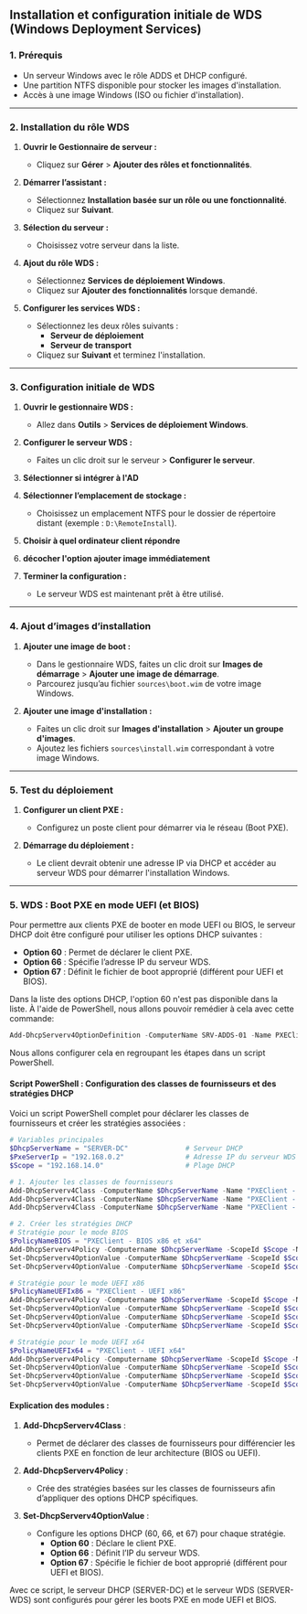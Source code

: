 ## Installation et configuration initiale de WDS (Windows Deployment Services)

### **1. Prérequis**
- Un serveur Windows avec le rôle ADDS et DHCP configuré.
- Une partition NTFS disponible pour stocker les images d'installation.
- Accès à une image Windows (ISO ou fichier d'installation).

---

### **2. Installation du rôle WDS**

1. **Ouvrir le Gestionnaire de serveur :**
   - Cliquez sur **Gérer** > **Ajouter des rôles et fonctionnalités**.

2. **Démarrer l’assistant :**
   - Sélectionnez **Installation basée sur un rôle ou une fonctionnalité**.
   - Cliquez sur **Suivant**.

3. **Sélection du serveur :**
   - Choisissez votre serveur dans la liste.

4. **Ajout du rôle WDS :**
   - Sélectionnez **Services de déploiement Windows**.
   - Cliquez sur **Ajouter des fonctionnalités** lorsque demandé.

5. **Configurer les services WDS :**
   - Sélectionnez les deux rôles suivants :
     - **Serveur de déploiement**
     - **Serveur de transport**
   - Cliquez sur **Suivant** et terminez l'installation.

---

### **3. Configuration initiale de WDS**

1. **Ouvrir le gestionnaire WDS :**
   - Allez dans **Outils** > **Services de déploiement Windows**.

2. **Configurer le serveur WDS :**
   - Faites un clic droit sur le serveur > **Configurer le serveur**.

3. **Sélectionner si intégrer à l'AD**

4. **Sélectionner l’emplacement de stockage :**
   - Choisissez un emplacement NTFS pour le dossier de répertoire distant (exemple : `D:\RemoteInstall`).

5. **Choisir à quel ordinateur client répondre**

6. **décocher l'option ajouter image immédiatement**

7. **Terminer la configuration :**
   - Le serveur WDS est maintenant prêt à être utilisé.

---

### **4. Ajout d’images d’installation**

1. **Ajouter une image de boot :**
   - Dans le gestionnaire WDS, faites un clic droit sur **Images de démarrage** > **Ajouter une image de démarrage**.
   - Parcourez jusqu’au fichier `sources\boot.wim` de votre image Windows.

2. **Ajouter une image d'installation :**
   - Faites un clic droit sur **Images d'installation** > **Ajouter un groupe d'images**.
   - Ajoutez les fichiers `sources\install.wim` correspondant à votre image Windows.

---

### **5. Test du déploiement**

1. **Configurer un client PXE :**
   - Configurez un poste client pour démarrer via le réseau (Boot PXE).

2. **Démarrage du déploiement :**
   - Le client devrait obtenir une adresse IP via DHCP et accéder au serveur WDS pour démarrer l'installation Windows.

---

### **5. WDS : Boot PXE en mode UEFI (et BIOS)**

Pour permettre aux clients PXE de booter en mode UEFI ou BIOS, le serveur DHCP doit être configuré pour utiliser les options DHCP suivantes :

- **Option 60** : Permet de déclarer le client PXE.
- **Option 66** : Spécifie l’adresse IP du serveur WDS.
- **Option 67** : Définit le fichier de boot approprié (différent pour UEFI et BIOS).

Dans la liste des options DHCP, l'option 60 n'est pas disponible dans la liste. À l'aide de PowerShell, nous allons pouvoir remédier à cela avec cette commande:
```powershell
Add-DhcpServerv4OptionDefinition -ComputerName SRV-ADDS-01 -Name PXEClient -Description "PXE Support" -OptionId 060 -Type String
```

Nous allons configurer cela en regroupant les étapes dans un script PowerShell.

#### **Script PowerShell : Configuration des classes de fournisseurs et des stratégies DHCP**

Voici un script PowerShell complet pour déclarer les classes de fournisseurs et créer les stratégies associées :

```powershell
# Variables principales
$DhcpServerName = "SERVER-DC"              # Serveur DHCP
$PxeServerIp = "192.168.0.2"               # Adresse IP du serveur WDS (SERVER-WDS)
$Scope = "192.168.14.0"                    # Plage DHCP

# 1. Ajouter les classes de fournisseurs
Add-DhcpServerv4Class -ComputerName $DhcpServerName -Name "PXEClient - UEFI x64" -Type Vendor -Data "PXEClient:Arch:00007" -Description "PXEClient:Arch:00007"
Add-DhcpServerv4Class -ComputerName $DhcpServerName -Name "PXEClient - UEFI x86" -Type Vendor -Data "PXEClient:Arch:00006" -Description "PXEClient:Arch:00006"
Add-DhcpServerv4Class -ComputerName $DhcpServerName -Name "PXEClient - BIOS x86 et x64" -Type Vendor -Data "PXEClient:Arch:00000" -Description "PXEClient:Arch:00000"

# 2. Créer les stratégies DHCP
# Stratégie pour le mode BIOS
$PolicyNameBIOS = "PXEClient - BIOS x86 et x64"
Add-DhcpServerv4Policy -Computername $DhcpServerName -ScopeId $Scope -Name $PolicyNameBIOS -Description "Options DHCP pour boot BIOS x86 et x64" -Condition Or -VendorClass EQ, "PXEClient - BIOS x86 et x64*"
Set-DhcpServerv4OptionValue -ComputerName $DhcpServerName -ScopeId $Scope -OptionId 066 -Value $PxeServerIp -PolicyName $PolicyNameBIOS
Set-DhcpServerv4OptionValue -ComputerName $DhcpServerName -ScopeId $Scope -OptionId 067 -Value boot\x64\wdsnbp.com -PolicyName $PolicyNameBIOS

# Stratégie pour le mode UEFI x86
$PolicyNameUEFIx86 = "PXEClient - UEFI x86"
Add-DhcpServerv4Policy -Computername $DhcpServerName -ScopeId $Scope -Name $PolicyNameUEFIx86 -Description "Options DHCP pour boot UEFI x86" -Condition Or -VendorClass EQ, "PXEClient - UEFI x86*"
Set-DhcpServerv4OptionValue -ComputerName $DhcpServerName -ScopeId $Scope -OptionId 060 -Value PXEClient -PolicyName $PolicyNameUEFIx86
Set-DhcpServerv4OptionValue -ComputerName $DhcpServerName -ScopeId $Scope -OptionId 066 -Value $PxeServerIp -PolicyName $PolicyNameUEFIx86
Set-DhcpServerv4OptionValue -ComputerName $DhcpServerName -ScopeId $Scope -OptionId 067 -Value boot\x86\wdsmgfw.efi -PolicyName $PolicyNameUEFIx86

# Stratégie pour le mode UEFI x64
$PolicyNameUEFIx64 = "PXEClient - UEFI x64"
Add-DhcpServerv4Policy -Computername $DhcpServerName -ScopeId $Scope -Name $PolicyNameUEFIx64 -Description "Options DHCP pour boot UEFI x64" -Condition Or -VendorClass EQ, "PXEClient - UEFI x64*"
Set-DhcpServerv4OptionValue -ComputerName $DhcpServerName -ScopeId $Scope -OptionId 060 -Value PXEClient -PolicyName $PolicyNameUEFIx64
Set-DhcpServerv4OptionValue -ComputerName $DhcpServerName -ScopeId $Scope -OptionId 066 -Value $PxeServerIp -PolicyName $PolicyNameUEFIx64
Set-DhcpServerv4OptionValue -ComputerName $DhcpServerName -ScopeId $Scope -OptionId 067 -Value boot\x64\wdsmgfw.efi -PolicyName $PolicyNameUEFIx64
```

#### **Explication des modules :**

1. **Add-DhcpServerv4Class** :
   - Permet de déclarer des classes de fournisseurs pour différencier les clients PXE en fonction de leur architecture (BIOS ou UEFI).

2. **Add-DhcpServerv4Policy** :
   - Crée des stratégies basées sur les classes de fournisseurs afin d’appliquer des options DHCP spécifiques.

3. **Set-DhcpServerv4OptionValue** :
   - Configure les options DHCP (60, 66, et 67) pour chaque stratégie.
     - **Option 60** : Déclare le client PXE.
     - **Option 66** : Définit l’IP du serveur WDS.
     - **Option 67** : Spécifie le fichier de boot approprié (différent pour UEFI et BIOS).

Avec ce script, le serveur DHCP (SERVER-DC) et le serveur WDS (SERVER-WDS) sont configurés pour gérer les boots PXE en mode UEFI et BIOS.

